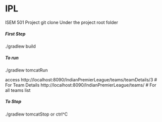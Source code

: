 # IPL
ISEM 501 Project
git clone <url>
Under the project root folder
##### First Step #######
./gradlew build
##### To run ######
./gradlew tomcatRun

access
http://localhost:8090/IndianPremierLeague/teams/teamDetails/3 # For Team Details
http://localhost:8090/IndianPremierLeague/teams/ # For all teams list

##### To Stop #####

./gradlew tomcatStop or ctrl^C
